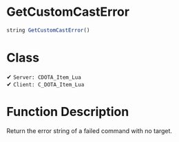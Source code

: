 # GetCustomCastError
```js
string GetCustomCastError()
```
# Class
✔ `Server: CDOTA_Item_Lua`  
✔ `Client: C_DOTA_Item_Lua`  

# Function Description
Return the error string of a failed command with no target.
